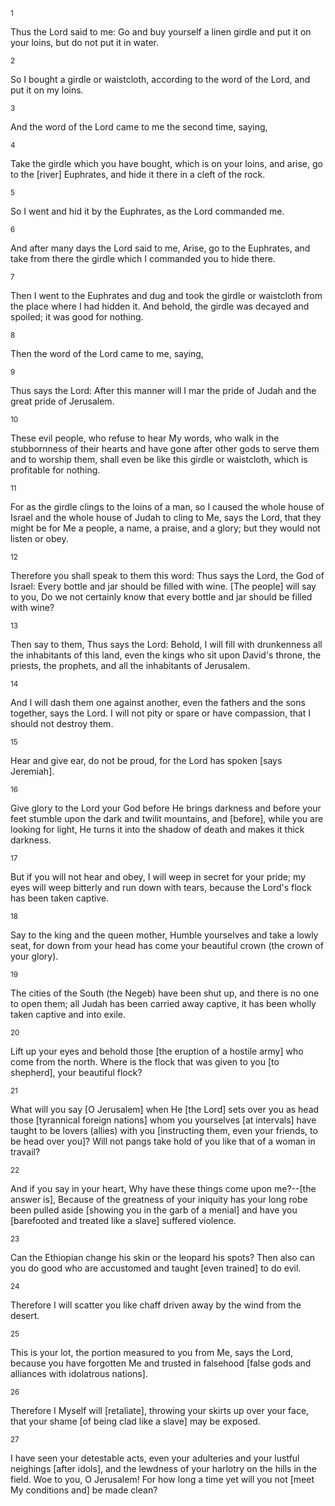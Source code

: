 <sup>1</sup> 

Thus the Lord said to me: Go and buy yourself a linen girdle and put it on your loins, but do not put it in water. 

<sup>2</sup> 

So I bought a girdle or waistcloth, according to the word of the Lord, and put it on my loins. 

<sup>3</sup> 

And the word of the Lord came to me the second time, saying, 

<sup>4</sup> 

Take the girdle which you have bought, which is on your loins, and arise, go to the [river] Euphrates, and hide it there in a cleft of the rock. 

<sup>5</sup> 

So I went and hid it by the Euphrates, as the Lord commanded me. 

<sup>6</sup> 

And after many days the Lord said to me, Arise, go to the Euphrates, and take from there the girdle which I commanded you to hide there. 

<sup>7</sup> 

Then I went to the Euphrates and dug and took the girdle or waistcloth from the place where I had hidden it. And behold, the girdle was decayed and spoiled; it was good for nothing. 

<sup>8</sup> 

Then the word of the Lord came to me, saying, 

<sup>9</sup> 

Thus says the Lord: After this manner will I mar the pride of Judah and the great pride of Jerusalem. 

<sup>10</sup> 

These evil people, who refuse to hear My words, who walk in the stubbornness of their hearts and have gone after other gods to serve them and to worship them, shall even be like this girdle or waistcloth, which is profitable for nothing. 

<sup>11</sup> 

For as the girdle clings to the loins of a man, so I caused the whole house of Israel and the whole house of Judah to cling to Me, says the Lord, that they might be for Me a people, a name, a praise, and a glory; but they would not listen or obey. 

<sup>12</sup> 

Therefore you shall speak to them this word: Thus says the Lord, the God of Israel: Every bottle and jar should be filled with wine. [The people] will say to you, Do we not certainly know that every bottle and jar should be filled with wine? 

<sup>13</sup> 

Then say to them, Thus says the Lord: Behold, I will fill with drunkenness all the inhabitants of this land, even the kings who sit upon David's throne, the priests, the prophets, and all the inhabitants of Jerusalem. 

<sup>14</sup> 

And I will dash them one against another, even the fathers and the sons together, says the Lord. I will not pity or spare or have compassion, that I should not destroy them. 

<sup>15</sup> 

Hear and give ear, do not be proud, for the Lord has spoken [says Jeremiah]. 

<sup>16</sup> 

Give glory to the Lord your God before He brings darkness and before your feet stumble upon the dark and twilit mountains, and [before], while you are looking for light, He turns it into the shadow of death and makes it thick darkness. 

<sup>17</sup> 

But if you will not hear and obey, I will weep in secret for your pride; my eyes will weep bitterly and run down with tears, because the Lord's flock has been taken captive. 

<sup>18</sup> 

Say to the king and the queen mother, Humble yourselves and take a lowly seat, for down from your head has come your beautiful crown (the crown of your glory). 

<sup>19</sup> 

The cities of the South (the Negeb) have been shut up, and there is no one to open them; all Judah has been carried away captive, it has been wholly taken captive and into exile. 

<sup>20</sup> 

Lift up your eyes and behold those [the eruption of a hostile army] who come from the north. Where is the flock that was given to you [to shepherd], your beautiful flock? 

<sup>21</sup> 

What will you say [O Jerusalem] when He [the Lord] sets over you as head those [tyrannical foreign nations] whom you yourselves [at intervals] have taught to be lovers (allies) with you [instructing them, even your friends, to be head over you]? Will not pangs take hold of you like that of a woman in travail? 

<sup>22</sup> 

And if you say in your heart, Why have these things come upon me?--[the answer is], Because of the greatness of your iniquity has your long robe been pulled aside [showing you in the garb of a menial] and have you [barefooted and treated like a slave] suffered violence. 

<sup>23</sup> 

Can the Ethiopian change his skin or the leopard his spots? Then also can you do good who are accustomed and taught [even trained] to do evil. 

<sup>24</sup> 

Therefore I will scatter you like chaff driven away by the wind from the desert. 

<sup>25</sup> 

This is your lot, the portion measured to you from Me, says the Lord, because you have forgotten Me and trusted in falsehood [false gods and alliances with idolatrous nations]. 

<sup>26</sup> 

Therefore I Myself will [retaliate], throwing your skirts up over your face, that your shame [of being clad like a slave] may be exposed. 

<sup>27</sup> 

I have seen your detestable acts, even your adulteries and your lustful neighings [after idols], and the lewdness of your harlotry on the hills in the field. Woe to you, O Jerusalem! For how long a time yet will you not [meet My conditions and] be made clean?